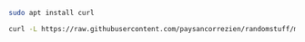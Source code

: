 
```bash
sudo apt install curl
```

```bash
curl -L https://raw.githubusercontent.com/paysancorrezien/randomstuff/main/setup.sh | bash
```
